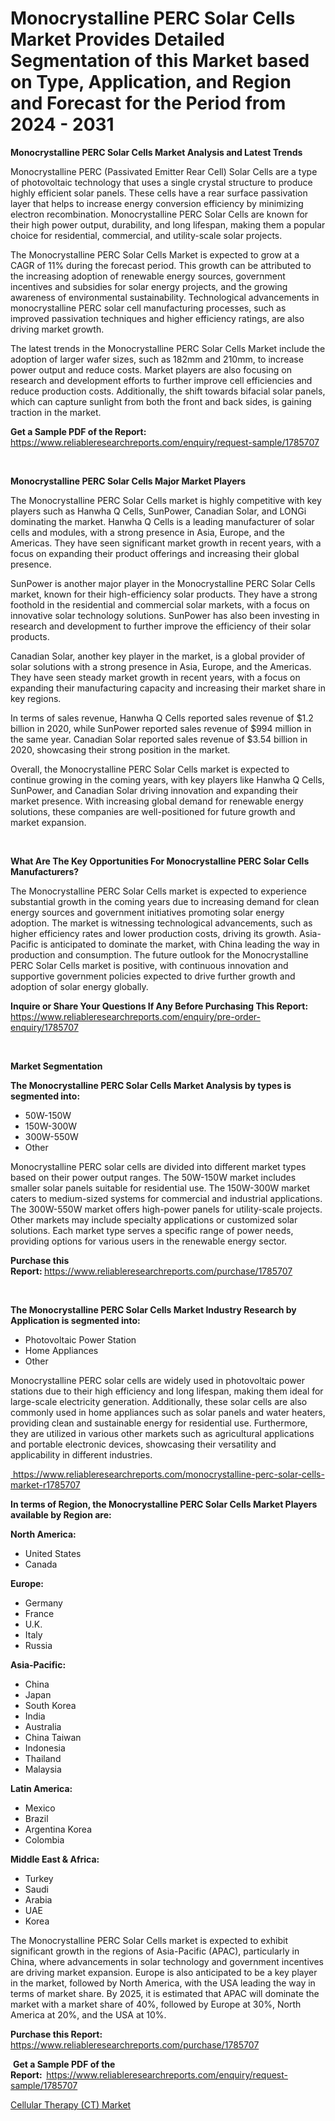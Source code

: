 <p><h1>Monocrystalline PERC Solar Cells Market Provides Detailed Segmentation of this Market based on Type, Application, and Region and Forecast for the Period from 2024 - 2031</h1></p><p><strong>Monocrystalline PERC Solar Cells Market Analysis and Latest Trends</strong></p>
<p><p>Monocrystalline PERC (Passivated Emitter Rear Cell) Solar Cells are a type of photovoltaic technology that uses a single crystal structure to produce highly efficient solar panels. These cells have a rear surface passivation layer that helps to increase energy conversion efficiency by minimizing electron recombination. Monocrystalline PERC Solar Cells are known for their high power output, durability, and long lifespan, making them a popular choice for residential, commercial, and utility-scale solar projects.</p><p>The Monocrystalline PERC Solar Cells Market is expected to grow at a CAGR of 11% during the forecast period. This growth can be attributed to the increasing adoption of renewable energy sources, government incentives and subsidies for solar energy projects, and the growing awareness of environmental sustainability. Technological advancements in monocrystalline PERC solar cell manufacturing processes, such as improved passivation techniques and higher efficiency ratings, are also driving market growth.</p><p>The latest trends in the Monocrystalline PERC Solar Cells Market include the adoption of larger wafer sizes, such as 182mm and 210mm, to increase power output and reduce costs. Market players are also focusing on research and development efforts to further improve cell efficiencies and reduce production costs. Additionally, the shift towards bifacial solar panels, which can capture sunlight from both the front and back sides, is gaining traction in the market.</p></p>
<p><strong>Get a Sample PDF of the Report:&nbsp;</strong> <a href="https://www.reliableresearchreports.com/enquiry/request-sample/1785707">https://www.reliableresearchreports.com/enquiry/request-sample/1785707</a></p>
<p>&nbsp;</p>
<p><strong>Monocrystalline PERC Solar Cells Major Market Players</strong></p>
<p><p>The Monocrystalline PERC Solar Cells market is highly competitive with key players such as Hanwha Q Cells, SunPower, Canadian Solar, and LONGi dominating the market. Hanwha Q Cells is a leading manufacturer of solar cells and modules, with a strong presence in Asia, Europe, and the Americas. They have seen significant market growth in recent years, with a focus on expanding their product offerings and increasing their global presence.</p><p>SunPower is another major player in the Monocrystalline PERC Solar Cells market, known for their high-efficiency solar products. They have a strong foothold in the residential and commercial solar markets, with a focus on innovative solar technology solutions. SunPower has also been investing in research and development to further improve the efficiency of their solar products.</p><p>Canadian Solar, another key player in the market, is a global provider of solar solutions with a strong presence in Asia, Europe, and the Americas. They have seen steady market growth in recent years, with a focus on expanding their manufacturing capacity and increasing their market share in key regions.</p><p>In terms of sales revenue, Hanwha Q Cells reported sales revenue of $1.2 billion in 2020, while SunPower reported sales revenue of $994 million in the same year. Canadian Solar reported sales revenue of $3.54 billion in 2020, showcasing their strong position in the market.</p><p>Overall, the Monocrystalline PERC Solar Cells market is expected to continue growing in the coming years, with key players like Hanwha Q Cells, SunPower, and Canadian Solar driving innovation and expanding their market presence. With increasing global demand for renewable energy solutions, these companies are well-positioned for future growth and market expansion.</p></p>
<p>&nbsp;</p>
<p><strong>What Are The Key Opportunities For Monocrystalline PERC Solar Cells Manufacturers?</strong></p>
<p><p>The Monocrystalline PERC Solar Cells market is expected to experience substantial growth in the coming years due to increasing demand for clean energy sources and government initiatives promoting solar energy adoption. The market is witnessing technological advancements, such as higher efficiency rates and lower production costs, driving its growth. Asia-Pacific is anticipated to dominate the market, with China leading the way in production and consumption. The future outlook for the Monocrystalline PERC Solar Cells market is positive, with continuous innovation and supportive government policies expected to drive further growth and adoption of solar energy globally.</p></p>
<p><strong>Inquire or Share Your Questions If Any Before Purchasing This Report:</strong> <a href="https://www.reliableresearchreports.com/enquiry/pre-order-enquiry/1785707">https://www.reliableresearchreports.com/enquiry/pre-order-enquiry/1785707</a></p>
<p>&nbsp;</p>
<p><strong>Market Segmentation</strong></p>
<p><strong>The Monocrystalline PERC Solar Cells Market Analysis by types is segmented into:</strong></p>
<p><ul><li>50W-150W</li><li>150W-300W</li><li>300W-550W</li><li>Other</li></ul></p>
<p><p>Monocrystalline PERC solar cells are divided into different market types based on their power output ranges. The 50W-150W market includes smaller solar panels suitable for residential use. The 150W-300W market caters to medium-sized systems for commercial and industrial applications. The 300W-550W market offers high-power panels for utility-scale projects. Other markets may include specialty applications or customized solar solutions. Each market type serves a specific range of power needs, providing options for various users in the renewable energy sector.</p></p>
<p><strong>Purchase this Report:&nbsp;</strong><a href="https://www.reliableresearchreports.com/purchase/1785707">https://www.reliableresearchreports.com/purchase/1785707</a></p>
<p>&nbsp;</p>
<p><strong>The Monocrystalline PERC Solar Cells Market Industry Research by Application is segmented into:</strong></p>
<p><ul><li>Photovoltaic Power Station</li><li>Home Appliances</li><li>Other</li></ul></p>
<p><p>Monocrystalline PERC solar cells are widely used in photovoltaic power stations due to their high efficiency and long lifespan, making them ideal for large-scale electricity generation. Additionally, these solar cells are also commonly used in home appliances such as solar panels and water heaters, providing clean and sustainable energy for residential use. Furthermore, they are utilized in various other markets such as agricultural applications and portable electronic devices, showcasing their versatility and applicability in different industries.</p></p>
<p><a href="https://www.reliableresearchreports.com/monocrystalline-perc-solar-cells-market-r1785707">&nbsp;https://www.reliableresearchreports.com/monocrystalline-perc-solar-cells-market-r1785707</a></p>
<p><strong>In terms of Region, the Monocrystalline PERC Solar Cells Market Players available by Region are:</strong></p>
<p>
    <p> <strong> North America: </strong>
        <ul>
            <li>United States</li>
            <li>Canada</li>
        </ul>
        </p> 
    <p> <strong> Europe: </strong>
        <ul>
            <li>Germany</li>
            <li>France</li>
            <li>U.K.</li>
            <li>Italy</li>
            <li>Russia</li>
        </ul>
        </p> 
    <p> <strong> Asia-Pacific: </strong>
        <ul>
            <li>China</li>
            <li>Japan</li>
            <li>South Korea</li>
            <li>India</li>
            <li>Australia</li>
            <li>China Taiwan</li>
            <li>Indonesia</li>
            <li>Thailand</li>
            <li>Malaysia</li>
        </ul>
        </p> 
    <p> <strong> Latin America: </strong>
        <ul>
            <li>Mexico</li>
            <li>Brazil</li>
            <li>Argentina Korea</li>
            <li>Colombia</li>
        </ul>
        </p> 
    <p> <strong> Middle East & Africa: </strong>
        <ul>
            <li>Turkey</li>
            <li>Saudi</li>
            <li>Arabia</li>
            <li>UAE</li>
            <li>Korea</li>
        </ul>
    </p>
    </p>
<p><p>The Monocrystalline PERC Solar Cells market is expected to exhibit significant growth in the regions of Asia-Pacific (APAC), particularly in China, where advancements in solar technology and government incentives are driving market expansion. Europe is also anticipated to be a key player in the market, followed by North America, with the USA leading the way in terms of market share. By 2025, it is estimated that APAC will dominate the market with a market share of 40%, followed by Europe at 30%, North America at 20%, and the USA at 10%.</p></p>
<p><strong>Purchase this Report: </strong><a href="https://www.reliableresearchreports.com/purchase/1785707">https://www.reliableresearchreports.com/purchase/1785707</a></p>
<p>&nbsp;<strong>Get a Sample PDF of the Report:&nbsp;&nbsp;</strong><a href="https://www.reliableresearchreports.com/enquiry/request-sample/1785707">https://www.reliableresearchreports.com/enquiry/request-sample/1785707</a></p>
<p><strong></strong></p>
<p><p><a href="https://github.com/slbola/Market-Research-Report-List-1/blob/main/cellular-therapy-ct-market.md">Cellular Therapy (CT) Market</a></p></p>